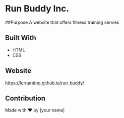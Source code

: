 # Run Buddy Inc.

##Purpose
A website that offers fitness training servies 

## Built With
* HTML
* CSS

## Website
https://lernantino.github.io/run-buddy/

## Contribution
Made with ❤️ by [your name]
